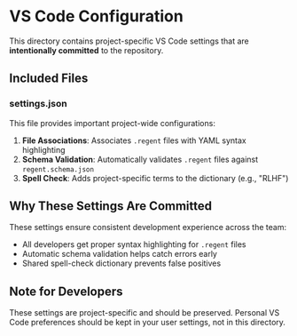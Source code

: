 # VS Code Configuration

This directory contains project-specific VS Code settings that are **intentionally committed** to the repository.

## Included Files

### settings.json
This file provides important project-wide configurations:

1. **File Associations**: Associates `.regent` files with YAML syntax highlighting
2. **Schema Validation**: Automatically validates `.regent` files against `regent.schema.json`
3. **Spell Check**: Adds project-specific terms to the dictionary (e.g., "RLHF")

## Why These Settings Are Committed

These settings ensure consistent development experience across the team:
- All developers get proper syntax highlighting for `.regent` files
- Automatic schema validation helps catch errors early
- Shared spell-check dictionary prevents false positives

## Note for Developers

These settings are project-specific and should be preserved. Personal VS Code preferences should be kept in your user settings, not in this directory.